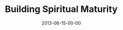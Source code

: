---
layout: message
category: message
series: "How to Build People"
title: "Building Spiritual Maturity"
date: 2013-06-15-00-00
message_id: 791
sc-permalink-url: "http://soundcloud.com/crdschurch/building-spiritual-maturity"
audio: "http://s3.amazonaws.com/crossroads-media/messages/audio/htbp_01.mp3"
audio-duration: "43:53"
program: "http://s3.amazonaws.com/crossroads-media/documents/06_15-16_13Program_LO.pdf"
description: "Chuck Mingo talks about building spiritual maturity."
video: "http://s3.amazonaws.com/crossroads-media/messages/video/htbp_01.mp4"
video-duration: "43:53"
yt-video-id: "go5sPV7QMmM"
video-image: "http://s3.amazonaws.com/crossroads-media/images/htbp_01_still.jpg"
tag: 
 - mingo
 - program
explicit: false
---